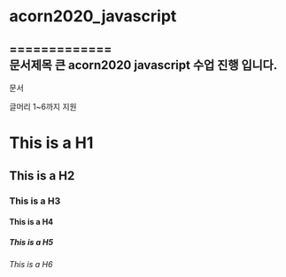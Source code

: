# acorn2020_javascript
=============  
문서제목 큰
acorn2020 javascript 수업 진행 입니다.
-------------     
문서 

글머리 1~6까지 지원
# This is a H1
## This is a H2
### This is a H3
#### This is a H4
##### This is a H5
###### This is a H6
